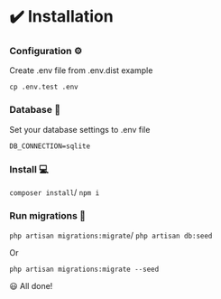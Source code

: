 <h1>✔️ Installation</h1>
<h3>Configuration ⚙️</h3>
<p>Create .env file from .env.dist example</p>

<code>cp .env.test .env</code>

<h3>Database 💾</h3>
<p>Set your database settings to .env file</p>

<code>DB_CONNECTION=sqlite</code>

<h3>Install 💻</h3>
<code>composer install</code>/
<code>npm i</code>

<h3>Run migrations 📄</h3>
<code>php artisan migrations:migrate</code>/
<code>php artisan db:seed</code>
<p>Or</p>
<code>php artisan migrations:migrate --seed</code>

😃 All done!
